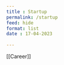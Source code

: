 ```yaml
---
title : Startup
permalink: /startup
feed: hide
format: list
date : 17-04-2023
 
---
```


[[Career]]

